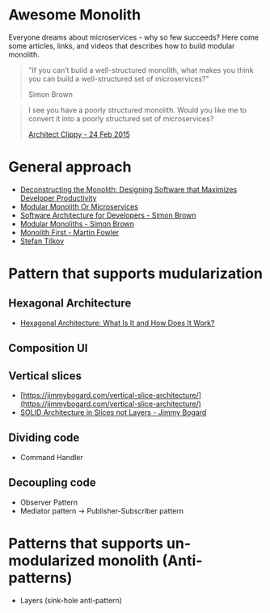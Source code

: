 # Awesome Monolith
Everyone dreams about microservices - why so few succeeds?
Here come some articles, links, and videos that describes how to build modular monolith.

<blockquote>
<p>"If you can’t build a well-structured monolith, what makes you think you can build a well-structured set of microservices?"</p>
<p>Simon Brown</p>
</blockquote> 

<div class="center">

<blockquote class="twitter-tweet" data-partner="tweetdeck">
<p lang="en" dir="ltr">I see you have a poorly structured monolith. Would you like me to convert it into a poorly structured set of microservices?</p><a href="https://twitter.com/architectclippy/status/570025079825764352">Architect Clippy - 24 Feb 2015</a></blockquote>
<script async src="//platform.twitter.com/widgets.js" charset="utf-8"></script>

</div>

# General approach
- [Deconstructing the Monolith: Designing Software that Maximizes Developer Productivity](https://www.shopify.com/partners/blog/monolith-software)
- [Modular Monolith Or Microservices](https://mozaicworks.com/blog/modular-monolith-microservices/)
- [Software Architecture for Developers - Simon Brown](https://www.youtube.com/watch?v=z1xLDzx7hgw)
- [Modular Monoliths - Simon Brown](https://www.youtube.com/watch?v=5OjqD-ow8GE)
- [Monolith First - Martin Fowler](https://martinfowler.com/bliki/MonolithFirst.html)
- [Stefan Tilkov](https://martinfowler.com/articles/dont-start-monolith.html)
  
# Pattern that supports mudularization
  
## Hexagonal Architecture
- [Hexagonal Architecture: What Is It and How Does It Work?](https://blog.ndepend.com/hexagonal-architecture/)

## Composition UI

## Vertical slices
- [https://jimmybogard.com/vertical-slice-architecture/](https://jimmybogard.com/vertical-slice-architecture/)
- [SOLID Architecture in Slices not Layers - Jimmy Bogard](https://vimeo.com/131633177)

## Dividing code
- Command Handler
  
## Decoupling code
- Observer Pattern
- Mediator pattern -> Publisher-Subscriber pattern

# Patterns that supports un-modularized monolith (Anti-patterns)
- Layers (sink-hole anti-pattern)
  

